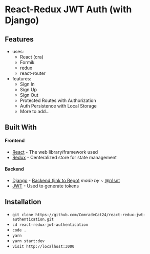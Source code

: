 # React-Redux JWT Auth (with Django)

## Features

- uses:
  - React (cra)
  - Formik
  - redux
  - react-router
- features:
  - Sign In
  - Sign Up
  - Sign Out
  - Protected Routes with Authorization
  - Auth Persistence with Local Storage
  - More to add...

## Built With

#### Frontend

- [React](https://reactjs.org/) - The web library/framework used
- [Redux](https://redux.js.org/) - Centeralized store for state management

#### Backend

- [Django](https://www.djangoproject.com/) - [Backend (link to Repo)](https://github.com/n1snt/Website-Backend) _made by_ ~ [@n1snt](https://github.com/n1snt)
- [JWT](https://jwt.io/) - Used to generate tokens

## Installation

- `git clone https://github.com/ComradeCat24/react-redux-jwt-authentication.git`
- `cd react-redux-jwt-authentication`
- `code .`
- `yarn`
- `yarn start:dev`
- `visit http://localhost:3000`

